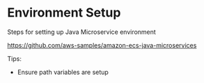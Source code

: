 # Environment Setup
Steps for setting up Java Microservice environment

https://github.com/aws-samples/amazon-ecs-java-microservices

Tips: 
* Ensure path variables are setup 

